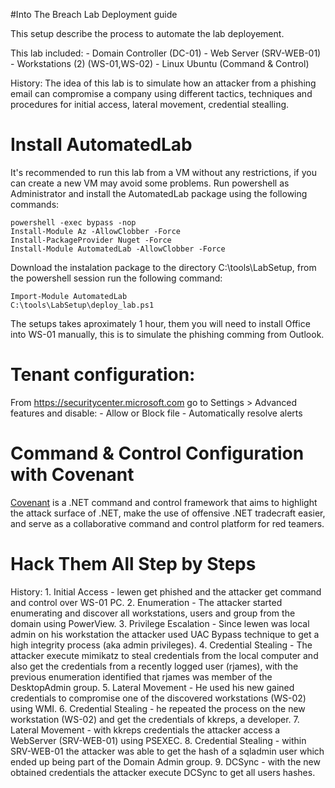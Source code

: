 
#Into The Breach Lab Deployment guide

This setup describe the process to automate the lab deployement.

This lab included:
	- Domain Controller (DC-01)
	- Web Server (SRV-WEB-01)
	- Workstations (2) (WS-01,WS-02)
	- Linux Ubuntu (Command & Control)

History: The idea of this lab is to simulate how an attacker from a phishing email can compromise a company using different tactics, techniques and procedures for initial access, lateral movement, credential stealling. 

# Install AutomatedLab

It's recommended to run this lab from a VM without any restrictions, if you can create a new VM may avoid some problems. Run powershell as Administrator and install the AutomatedLab package using the following commands:

```
powershell -exec bypass -nop 
Install-Module Az -AllowClobber -Force
Install-PackageProvider Nuget -Force
Install-Module AutomatedLab -AllowClobber -Force
```

Download the instalation package <link> to the directory C:\tools\LabSetup, from the powershell session run the following command:

```
Import-Module AutomatedLab
C:\tools\LabSetup\deploy_lab.ps1
```

The setups takes aproximately 1 hour, them you will need to install Office into WS-01 manually, this is to simulate the phishing comming from Outlook. 

# Tenant configuration:
From https://securitycenter.microsoft.com go to Settings > Advanced features and disable:
	- Allow or Block file
	- Automatically resolve alerts

# Command & Control Configuration with Covenant 

[Covenant](https://github.com/cobbr/Covenant) is a .NET command and control framework that aims to highlight the attack surface of .NET, make the use of offensive .NET tradecraft easier, and serve as a collaborative command and control platform for red teamers.



# Hack Them All Step by Steps

History:
	1. Initial Access - lewen get phished and the attacker get command and control over WS-01 PC.
	2. Enumeration - The attacker started enumerating and discover all workstations, users and group from the domain using PowerView.
	3. Privilege Escalation - Since lewen was local admin on his workstation the attacker used UAC Bypass technique to get a high integrity process (aka admin privileges).
	4. Credential Stealing - The attacker execute mimikatz to steal credentials from the local computer and also get the credentials from a recently logged user (rjames), with the previous enumeration identified that rjames was member of the DesktopAdmin group.
	5. Lateral Movement - He used his new gained credentials to compromise one of the discovered workstations (WS-02) using WMI.
	6. Credential Stealing - he repeated the process on the new workstation (WS-02) and get the credentials of kkreps, a developer.
	7. Lateral Movement - with kkreps credentials the attacker access a WebServer (SRV-WEB-01) using PSEXEC.
	8. Credential Stealing - within SRV-WEB-01 the attacker was able to get the hash of a sqladmin user which ended up being part of the Domain Admin group.
	9. DCSync - with the new obtained credentials the attacker execute DCSync to get all users hashes.  
